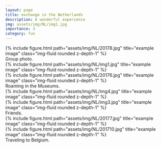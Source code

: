 ```yaml
---
layout: page
title: exchange in the Netherlands
description: A wonderful experience
img: assets/img/NL/img1.jpg
importance: 3
category: fun
---
```


<div class="row">
    <div class="col-sm mt-3 mt-md-0">
        {% include figure.html path="assets/img/NL/20178.jpg" title="example image" class="img-fluid rounded z-depth-1" %}
    </div>
</div>
<div class="caption">
    Group photo.
</div>
<div class="row">
    <div class="col-sm-7 mt-3 mt-md-0">
        {% include figure.html path="assets/img/NL/img1.jpg" title="example image" class="img-fluid rounded z-depth-1" %}
    </div>
    <div class="col-sm-5 mt-3 mt-md-0">
        {% include figure.html path="assets/img/NL/20176.jpg" title="example image" class="img-fluid rounded z-depth-1" %}
    </div>
</div>
<div class="caption">
    Roaming in the Museums.    
</div>

<div class="row">
    <div class="col-sm mt-3 mt-md-0">
        {% include figure.html path="assets/img/NL/img4.jpg" title="example image" class="img-fluid rounded z-depth-1" %}
    </div>
    <div class="col-sm mt-3 mt-md-0">
        {% include figure.html path="assets/img/NL/img3.jpg" title="example image" class="img-fluid rounded z-depth-1" %}
    </div>
</div>
<div class="caption">
    Friends.
</div>




<div class="row justify-content-sm-center">
    <div class="col-sm-7 mt-3 mt-md-0">
        {% include figure.html path="assets/img/NL/20177.jpg" title="example image" class="img-fluid rounded z-depth-1" %}
    </div>
    <div class="col-sm-5 mt-3 mt-md-0">
        {% include figure.html path="assets/img/NL/201710.jpg" title="example image" class="img-fluid rounded z-depth-1" %}
    </div>
</div>
<div class="caption">
    Traveling to Belgium.
</div>
